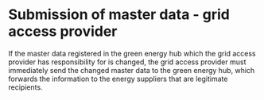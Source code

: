 ﻿# Submission of master data - grid access provider

If the master data registered in the green energy hub which the grid access provider has responsibility for is changed, the grid access provider must immediately send the changed master data to the green energy hub, which forwards the information to the energy suppliers that are legitimate recipients.
